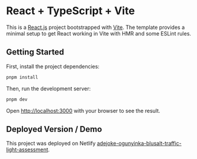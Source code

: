 # React + TypeScript + Vite
This is a [React.js](https://react.dev/reference/react) project bootstrapped with [Vite](https://vite.dev/guide/). The template provides a minimal setup to get React working in Vite with HMR and some ESLint rules.

## Getting Started
First, install the project dependencies:

```bash
pnpm install
```

Then, run the development server:

```bash
pnpm dev
```

Open [http://localhost:3000](http://localhost:3000) with your browser to see the result.

## Deployed Version / Demo
This project was deployed on Netlify [adejoke-ogunyinka-blusalt-traffic-light-assessment](https://adejoke-blusalt-traffic-system.netlify.app/).

